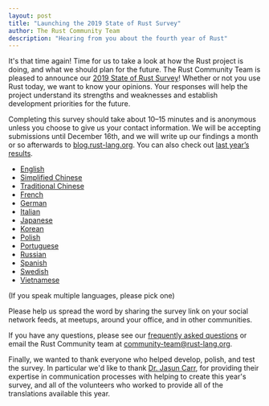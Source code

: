 ```yaml
---
layout: post
title: "Launching the 2019 State of Rust Survey"
author: The Rust Community Team
description: "Hearing from you about the fourth year of Rust"
---
```


It's that time again! Time for us to take a look at how the Rust project is doing, and what we should plan for the future. The Rust Community Team is pleased to announce our [2019 State of Rust Survey][survey]! Whether or not you use Rust today, we want to know your opinions. Your responses will help the project understand its strengths and weaknesses and establish development priorities for the future.

Completing this survey should take about 10–15 minutes and is anonymous unless you choose to give us your contact information. We will be accepting submissions until December 16th, and we will write up our findings a month or so afterwards to [blog.rust-lang.org]. You can also check out [last year’s results][2018 survey].

- [English][survey]
- [Simplified Chinese]
- [Traditional Chinese]
- [French]
- [German]
- [Italian]
- [Japanese]
- [Korean]
- [Polish]
- [Portuguese]
- [Russian]
- [Spanish]
- [Swedish]
- [Vietnamese]

(If you speak multiple languages, please pick one)

Please help us spread the word by sharing the survey link on your social network feeds, at meetups, around your office, and in other communities.

If you have any questions, please see our [frequently asked questions] or email the Rust Community team at [community-team@rust-lang.org].

Finally, we wanted to thank everyone who helped develop, polish, and test the survey. In particular we'd like to thank [Dr. Jasun Carr], for providing their expertise in communication processes with helping to create this year's survey, and all of the volunteers who worked to provide all of the translations available this year.

[dr. jasun carr]: https://isu.edu/cmp/faculty-and-staff/facultyandstaff/d-jasun-carr.html
[survey]: https://docs.google.com/forms/d/1iGnf8Mmf4JRggOJ3E7iZlBLsgeLxIYzaI1caiFHQ6OQ/viewform
[blog.rust-lang.org]: https://blog.rust-lang.org
[frequently asked questions]: https://forge.rust-lang.org/community/survey-faq.html
[community-team@rust-lang.org]: mailto:community-team@rust-lang.org
[2018 survey]: https://blog.rust-lang.org/2018/11/27/Rust-survey-2018.html
[french]: https://docs.google.com/forms/d/e/1FAIpQLSeiIlKDo-3PGS4yxAQ2PwIL1NmPSua0AnktgaaI2ZWa1iOC2g/viewform?hl=fr
[german]: https://docs.google.com/forms/d/e/1FAIpQLScjz_tD9UQQPbxeiQVMbD5RIHvoob5Du9VQp8yjatfcE6CuCw/viewform?hl=de
[italian]: https://docs.google.com/forms/d/e/1FAIpQLSdtFimO_-WL8Ja7PdG0MgLJJKIau9qOtBZLLca9TeK1tiA19g/viewform?hl=it
[japanese]: https://docs.google.com/forms/d/e/1FAIpQLSe-AakTxBDKSBZUk1zTqvZ749M-wAPHUU45Pnj12-0-Y_Qxaw/viewform?hl=jp
[korean]: https://docs.google.com/forms/d/e/1FAIpQLScPqYek5LKDyLBnB3NM3X5YTLjLolIjc_j0SFewAzBgUZd5Wg/viewform?hl=ko
[polish]: https://docs.google.com/forms/d/e/1FAIpQLSdyZ6Xg7d-VIJpRCdLaTocSYOWd1eDI6VryS954fl_ESJYx4Q/viewform?hl=pl
[portuguese]: https://docs.google.com/forms/d/e/1FAIpQLScIZI8qtS1BMBaOIIirwp_NngKWgr_GTnow6Fp32M8_IySaPw/viewform?hl=pt
[russian]: https://docs.google.com/forms/d/e/1FAIpQLSd6nhdpmopSM_3xikVEDnHAem1yKq76ymQx0nINUFHqkqC-LA/viewform?hl=ru
[simplified chinese]: https://wj.qq.com/s2/5080757/5237
[spanish]: https://docs.google.com/forms/d/e/1FAIpQLSekNvJgid_RrixnHm2aOAqLf4sCFUVOVVakTh97ILLNyTsQSA/viewform?hl=es
[swedish]: https://docs.google.com/forms/d/e/1FAIpQLSdw5T3chMuQi72QiMk_Nu6Kb44qSIRKrjxcHBQVVK6RpebpvQ/viewform?hl=sv
[traditional chinese]: https://docs.google.com/forms/d/e/1FAIpQLSfMugzbkuwY_x2sKm1Jt2Y569ULG2mLE_hOzZFIUpjO1vXmzg/viewform?hl=zh-TW
[vietnamese]: https://docs.google.com/forms/d/e/1FAIpQLSe5eEQxuf38XQEKPUXjdCgsB8WinsnC2NpA17Bq1WyPkX8TXg/viewform?hl=vn
